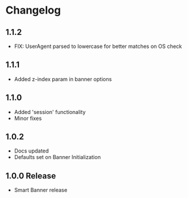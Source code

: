 # Changelog

## 1.1.2
- FIX: UserAgent parsed to lowercase for better matches on OS check

## 1.1.1
- Added z-index param in banner options

## 1.1.0
- Added 'session' functionality
- Minor fixes

## 1.0.2
- Docs updated
- Defaults set on Banner Initialization

## 1.0.0 Release
- Smart Banner release